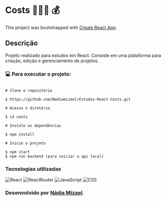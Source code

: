 # Costs 👩🏾‍💻 💰

This project was bootstrapped with [Create React App](https://github.com/facebook/create-react-app).

## Descrição

Projeto realizado para estudos em React. Consiste em uma plataforma para criação, edição e gerenciamento de projetos.

### 💻 Para executar o projeto:

```

# Clone o repositório

$ https://github.com/Nadiamizael/Estudos-React-Costs.git

# Acesso o diretório

$ cd costs

# Instale as dependências

$ npm install

# Inicie o projeto

$ npm start
$ npm run backend (para iniciar a api local)

```

### Tecnologias utilizadas

![React](https://img.shields.io/badge/React-20232A?style=for-the-badge&logo=react&logoColor=61DAFB)
![ReactRouter](https://img.shields.io/badge/React_Router-CA4245?style=for-the-badge&logo=react-router&logoColor=white)
![JavaScript](https://img.shields.io/badge/JavaScript-323330?style=for-the-badge&logo=javascript&logoColor=F7DF1E)
![CSS](https://img.shields.io/badge/CSS3-1572B6?style=for-the-badge&logo=css3&logoColor=white)

### **Desenvolvido por <a href="https://www.linkedin.com/in/nadiamizael/">Nádia Mizael</a>.**
